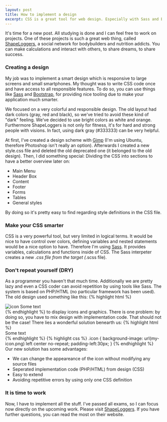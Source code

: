 ```yaml
---
layout: post
title: How to implement a design
excerpt: CSS is a great tool for web design. Especially with Sass and Bootstrap.
---
```


It's time for a new post. All studying is done and I can feel free to work on projects. One of these projects is such a great web thing, called [ShapeLoggers](http://shapeloggers.de), a social network for bodybuilders and nutrition addicts. You can make calculations and interact with others, to share dreams, to share success.

### Creating a design

My job was to implement a smart design which is responsive to large screens and small smartphones. My thought was to write CSS code once and have access to all responsible features. To do so, you can use things like [Sass](http://sass-lang.com/) and [Bootstrap](http://twitter.github.io/bootstrap/), for providing nice tooling due to make your application much smarter.

We focused on a very colorful and responsible design. The old layout had dark colors (gray, red and black), so we've tried to avoid these kind of "dark" feeling. We've decided to use bright colors as white and orange. Furthermore ShapeLoggers is not only for fitness, it's for hard and strong people with visions. In fact, using dark gray (#333333) can be very helpful.

At first, I've created a design scheme with [Gimp](http://gimp.org) (I'm using Ubuntu, therefore Photoshop isn't really an option). Afterwards I created a new style.css file and deleted the old deprecated one (it belonged to the old design). Then, I did something special: Dividing the CSS into sections to have a better overview later on:

* Main Menu
* Header Box
* Content
* Footer
* Forms
* Tables
* General styles

By doing so it's pretty easy to find regarding style definitions in the CSS file. 

### Make your CSS smarter

CSS is a very powerful tool, but very limited in logical terms. It would be nice to have control over colors, defining variables and nested statements would be a nice option to have. Therefore I'm using [Sass](http://sass-lang.com/). It provides variables, calculations and functions inside of CSS. The Sass interpeter creates a new *.css file from the target (*.scss file).

### Don't repeat yourself (DRY)

As a programmer you haven't that much time. Additionally we are pretty lazy and even a CSS coder can avoid repetition by using tools like Sass. The system is based on PHP/HTML (no particular framework has been used). The old design used something like this:
{% highlight html %}
<div class="element"><img class="icon" src="my-icon.png" alt="icon"/> Some text</div>
{% endhighlight %}
to display icons and graphics. There is one problem: by doing so, you have to mix design with implementation code. That should not be the case! There lies a wonderful solution benearth us:
{% highlight html %}
<div class="element icon">Some text</div>
{% endhighlight %}
{% highlight css %}
.icon {
   background-image: url(my-icon.png) left center no-repeat;
   padding-left:30px;
}
{% endhighlight %}
Our new solution has some advantages:

* We can change the appeareance of the icon without modifying any source files
* Seperated implementation code (PHP/HTML) from design (CSS)
* Easy to extend
* Avoiding repetitive errors by using only one CSS definition

### It is time to work 

Now, I have to implement all the stuff. I've passed all exams, so I can focus now directly on the upcoming work. Please visit [ShapeLoggers](http://shapeloggers.de). If you have further questions, you can read the most on their website. 





